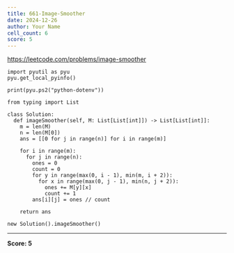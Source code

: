 ```yaml
---
title: 661-Image-Smoother
date: 2024-12-26
author: Your Name
cell_count: 6
score: 5
---
```


https://leetcode.com/problems/image-smoother


```
import pyutil as pyu
pyu.get_local_pyinfo()
```


```
print(pyu.ps2("python-dotenv"))
```


```
from typing import List
```


```
class Solution:
  def imageSmoother(self, M: List[List[int]]) -> List[List[int]]:
    m = len(M)
    n = len(M[0])
    ans = [[0 for j in range(n)] for i in range(m)]

    for i in range(m):
      for j in range(n):
        ones = 0
        count = 0
        for y in range(max(0, i - 1), min(m, i + 2)):
          for x in range(max(0, j - 1), min(n, j + 2)):
            ones += M[y][x]
            count += 1
        ans[i][j] = ones // count

    return ans
```


```
new Solution().imageSmoother()
```


---
**Score: 5**